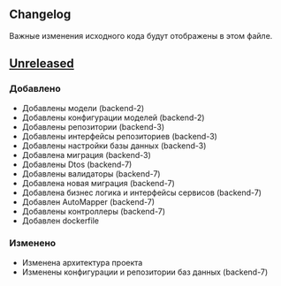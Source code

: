 ## Changelog

Важные изменения исходного кода будут отображены в этом файле.

## [Unreleased]()

### Добавлено
* Добавлены модели (backend-2)
* Добавлены конфигурации моделей (backend-2)
* Добавлены репозитории (backend-3)
* Добавлены интерфейсы репозиториев (backend-3)
* Добавлены настройки базы данных (backend-3)
* Добавлена миграция (backend-3)
* Добавлены Dtos (backend-7)
* Добавлены валидаторы (backend-7)
* Добавлена новая миграция (backend-7)
* Добавлена бизнес логика и интерфейсы сервисов (backend-7)
* Добавлен AutoMapper (backend-7)
* Добавлены контроллеры (backend-7)
* Добавлен dockerfile

### Изменено
* Изменена архитектура проекта
* Изменены конфигурации и репозитории баз данных (backend-7)